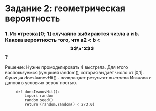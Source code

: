 #  Задание 2: геометрическая вероятность

###  1. Из отрезка [0; 1] случайно выбираются числа a и b. Какова вероятность того, что a2 < b < $$\a^2$$?

Решение: Нужно промоделировать 4 выстрела. Для этого воспользуемся фунцкией random(), которая выдаёт число от [0,1]. 
         Функция doesIvanovHit() - возвращает результат выстрела Иванова с данной в условиях вероятностью.
        
         def doesIvanovHit():
             import random
             random.seed()
             return (random.random() < 2/3.0)

         

